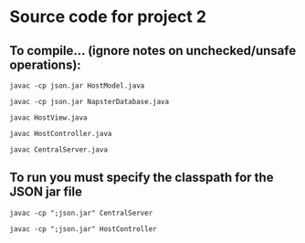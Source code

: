 # Source code for project 2

## To compile... (ignore notes on unchecked/unsafe operations):
`javac -cp json.jar HostModel.java`

`javac -cp json.jar NapsterDatabase.java`

`javac HostView.java`

`javac HostController.java`

`javac CentralServer.java`

## To run you must specify the classpath for the JSON jar file 
`javac -cp ";json.jar" CentralServer`

`javac -cp ";json.jar" HostController`

